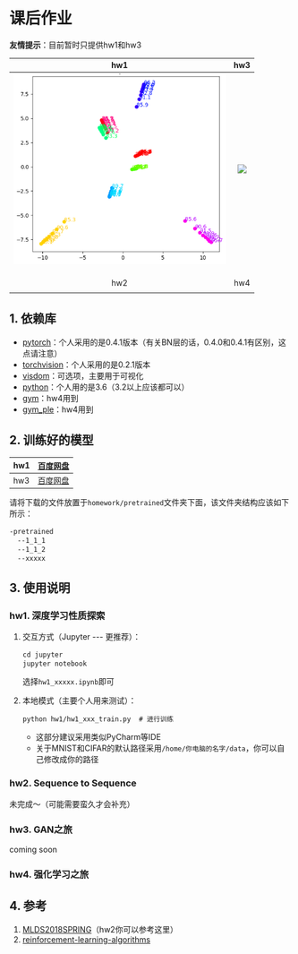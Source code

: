 # 课后作业

**友情提示**：目前暂时只提供hw1和hw3

| hw1  | hw3                                                          |
| :--: | :----------------------------------------------------------: |
| <div align="center"> <img src="../png/hw1.png" width="380"/> </div><br>  | <div align="center"> <img src="../png/hw3.gif" width="380"/> </div><br> |
| hw2 | hw4 |
|  |  |

## 1. 依赖库

- [pytorch](https://pytorch.org/)：个人采用的是0.4.1版本（有关BN层的话，0.4.0和0.4.1有区别，这点请注意）
- [torchvision](https://github.com/pytorch/vision)：个人采用的是0.2.1版本
- [visdom](https://github.com/facebookresearch/visdom)：可选项，主要用于可视化
- [python](https://www.python.org/)：个人用的是3.6（3.2以上应该都可以）
- [gym](https://github.com/openai/gym)：hw4用到
- [gym_ple](https://github.com/lusob/gym-ple)：hw4用到

## 2. 训练好的模型

| hw1  | [百度网盘](https://pan.baidu.com/s/17e68m2zOWPqSu43cj_R2yQ) |
| ---- | ----------------------------------------------------------- |
| hw3  | [百度网盘]()                                                |

请将下载的文件放置于`homework/pretrained`文件夹下面，该文件夹结构应该如下所示：

```shell
-pretrained
  --1_1_1
  --1_1_2
  --xxxxx
```

## 3. 使用说明

### hw1. 深度学习性质探索

1. 交互方式（Jupyter --- 更推荐）：

   ```shell
   cd jupyter
   jupyter notebook
   ```

   选择`hw1_xxxxx.ipynb`即可

2. 本地模式（主要个人用来测试）：

   ```shell
   python hw1/hw1_xxx_train.py  # 进行训练
   ```

   - 这部分建议采用类似PyCharm等IDE
   - 关于MNIST和CIFAR的默认路径采用`/home/你电脑的名字/data`，你可以自己修改成你的路径

### hw2. Sequence to Sequence

未完成～（可能需要蛮久才会补充）

### hw3. GAN之旅 

coming soon

### hw4. 强化学习之旅



## 4. 参考

1. [MLDS2018SPRING](https://github.com/victoresque/MLDS2018SPRING)（hw2你可以参考这里）
2. [reinforcement-learning-algorithms](https://github.com/TianhongDai/reinforcement-learning-algorithms)